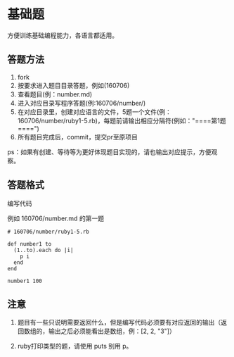 # 基础题

方便训练基础编程能力，各语言都适用。

## 答题方法
1. fork
2. 按要求进入题目目录答题，例如(160706)
3. 查看题目(例：number.md)
4. 进入对应目录写程序答题(例:160706/number/)
5. 在对应目录里，创建对应语言的文件，5题一个文件(例：160706/number/ruby1-5.rb)，每题前请输出相应分隔符(例如："====第1题====")
6. 所有题目完成后，commit，提交pr至原项目

ps：如果有创建、等待等为更好体现题目实现的，请也输出对应提示，方便观察。

## 答题格式
编写代码

例如 160706/number.md 的第一题
```
# 160706/number/ruby1-5.rb

def number1 to
  (1..to).each do |i|
    p i
  end
end

number1 100
```

## 注意
1. 题目有一些只说明需要返回什么，但是编写代码必须要有对应返回的输出（返回数组的，输出之后必须能看出是数组，例：[2, 2, "3"]）

2. ruby打印类型的题，请使用 puts 别用 p。
